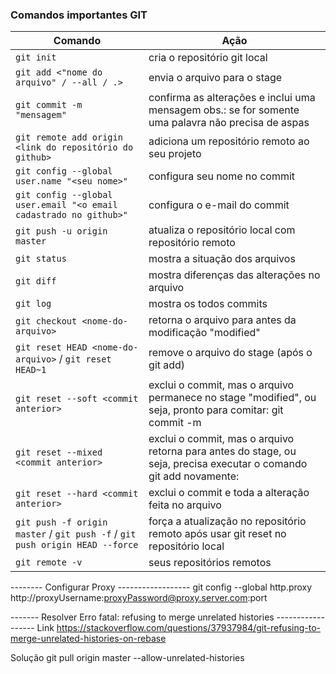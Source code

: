 ### Comandos importantes GIT


Comando | Ação
------------ | -------------
`git init` | cria o repositório git local
`git add <"nome do arquivo" / --all / .>` | envia o arquivo para o stage 
`git commit -m  "mensagem"` | confirma as alterações e inclui uma mensagem obs.: se for somente uma palavra não precisa de aspas
`git remote add origin <link do repositório do github>` | adiciona um repositório remoto ao seu projeto
`git config --global user.name "<seu nome>"` | configura seu nome no commit
`git config --global user.email "<o email cadastrado no github>"`| configura o e-mail do commit
`git push -u origin master` | atualiza o repositório local com repositório remoto
`git status` | mostra a situação dos arquivos
`git diff` | mostra diferenças das alterações no arquivo
`git log` | mostra os todos commits
`git checkout <nome-do-arquivo>` | retorna o arquivo para antes da modificação "modified"
`git reset HEAD <nome-do-arquivo>` / `git reset HEAD~1` | remove o arquivo do stage (após o git add)
`git reset --soft <commit anterior>` | exclui o commit, mas o arquivo permanece no stage "modified", ou seja, pronto para comitar: git commit -m 
`git reset --mixed <commit anterior>` | exclui o commit, mas o arquivo retorna para antes do stage, ou seja, precisa executar o comando git add novamente:  
`git reset --hard <commit anterior>` | exclui o commit e toda a alteração feita no arquivo
`git push -f origin master` / `git push -f` / `git push origin HEAD --force` | força a atualização no repositório remoto após usar git reset no repositório local
`git remote -v` | seus repositórios remotos



-------- Configurar Proxy ------------------
git config --global http.proxy http://proxyUsername:proxyPassword@proxy.server.com:port

------- Resolver Erro fatal: refusing to merge unrelated histories ------------------
Link
https://stackoverflow.com/questions/37937984/git-refusing-to-merge-unrelated-histories-on-rebase

Solução
git pull origin master --allow-unrelated-histories







